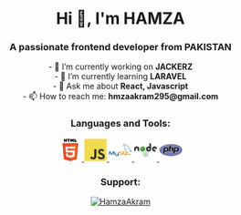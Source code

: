 <h1 align="center">Hi 👋, I'm HAMZA</h1>
<h3 align="center">A passionate frontend developer from PAKISTAN</h3>

<p align="center">
  - 🔭 I’m currently working on <strong>JACKERZ</strong><br>
  - 🌱 I’m currently learning <strong>LARAVEL</strong><br>
  - 💬 Ask me about <strong>React, Javascript</strong><br>
  - 📫 How to reach me: <strong>hmzaakram295@gmail.com</strong>
</p>

<h3 align="center">Languages and Tools:</h3>
<p align="center">
  <a href="https://www.w3.org/html/" target="_blank" rel="noreferrer">
    <img src="https://raw.githubusercontent.com/devicons/devicon/master/icons/html5/html5-original-wordmark.svg" alt="html5" width="40" height="40"/> 
  </a>
  <a href="https://developer.mozilla.org/en-US/docs/Web/JavaScript" target="_blank" rel="noreferrer">
    <img src="https://raw.githubusercontent.com/devicons/devicon/master/icons/javascript/javascript-original.svg" alt="javascript" width="40" height="40"/> 
  </a>
  <a href="https://www.mysql.com/" target="_blank" rel="noreferrer">
    <img src="https://raw.githubusercontent.com/devicons/devicon/master/icons/mysql/mysql-original-wordmark.svg" alt="mysql" width="40" height="40"/> 
  </a>
  <a href="https://nodejs.org" target="_blank" rel="noreferrer">
    <img src="https://raw.githubusercontent.com/devicons/devicon/master/icons/nodejs/nodejs-original-wordmark.svg" alt="nodejs" width="40" height="40"/> 
  </a>
  <a href="https://www.php.net" target="_blank" rel="noreferrer">
    <img src="https://raw.githubusercontent.com/devicons/devicon/master/icons/php/php-original.svg" alt="php" width="40" height="40"/> 
  </a>
</p>

<h3 align="center">Support:</h3>
<p align="center">
  <a href="https://www.buymeacoffee.com/HamzaAkram">
    <img src="https://cdn.buymeacoffee.com/buttons/v2/default-yellow.png" height="50" width="210" alt="HamzaAkram" />
  </a>
</p>
